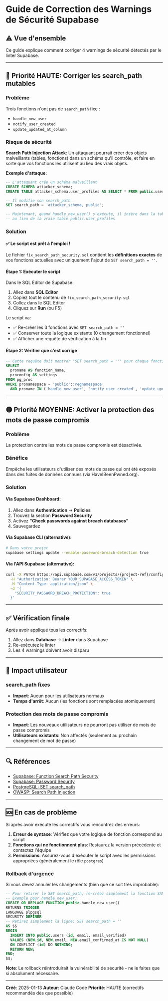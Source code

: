 # Guide de Correction des Warnings de Sécurité Supabase

## ⚠️ Vue d'ensemble

Ce guide explique comment corriger 4 warnings de sécurité détectés par le linter Supabase.

---

## 🔴 Priorité HAUTE: Corriger les search_path mutables

### Problème
Trois fonctions n'ont pas de `search_path` fixe :
- `handle_new_user`
- `notify_user_created`
- `update_updated_at_column`

### Risque de sécurité
**Search Path Injection Attack**: Un attaquant pourrait créer des objets malveillants (tables, fonctions) dans un schéma qu'il contrôle, et faire en sorte que vos fonctions les utilisent au lieu des vrais objets.

**Exemple d'attaque:**
```sql
-- L'attaquant crée un schéma malveillant
CREATE SCHEMA attacker_schema;
CREATE TABLE attacker_schema.user_profiles AS SELECT * FROM public.user_profiles;

-- Il modifie son search_path
SET search_path = 'attacker_schema, public';

-- Maintenant, quand handle_new_user() s'exécute, il insère dans la table de l'attaquant
-- au lieu de la vraie table public.user_profiles
```

### Solution

#### ✅ Le script est prêt à l'emploi !

Le fichier `fix_search_path_security.sql` contient les **définitions exactes** de vos fonctions actuelles avec uniquement l'ajout de `SET search_path = ''`.

#### Étape 1: Exécuter le script

Dans le SQL Editor de Supabase:

1. Allez dans **SQL Editor**
2. Copiez tout le contenu de `fix_search_path_security.sql`
3. Collez dans le SQL Editor
4. Cliquez sur **Run** (ou F5)

Le script va:
- ✅ Re-créer les 3 fonctions avec `SET search_path = ''`
- ✅ Conserver toute la logique existante (0 changement fonctionnel)
- ✅ Afficher une requête de vérification à la fin

#### Étape 2: Vérifier que c'est corrigé

```sql
-- Cette requête doit montrer "SET search_path = ''" pour chaque fonction
SELECT
  proname AS function_name,
  proconfig AS settings
FROM pg_proc
WHERE pronamespace = 'public'::regnamespace
  AND proname IN ('handle_new_user', 'notify_user_created', 'update_updated_at_column');
```

---

## 🟡 Priorité MOYENNE: Activer la protection des mots de passe compromis

### Problème
La protection contre les mots de passe compromis est désactivée.

### Bénéfice
Empêche les utilisateurs d'utiliser des mots de passe qui ont été exposés dans des fuites de données connues (via HaveIBeenPwned.org).

### Solution

#### Via Supabase Dashboard:

1. Allez dans **Authentication** → **Policies**
2. Trouvez la section **Password Security**
3. Activez **"Check passwords against breach databases"**
4. Sauvegardez

#### Via Supabase CLI (alternative):

```bash
# Dans votre projet
supabase settings update --enable-password-breach-detection true
```

#### Via l'API Supabase (alternative):

```bash
curl -X PATCH https://api.supabase.com/v1/projects/{project-ref}/config/auth \
  -H "Authorization: Bearer YOUR_SUPABASE_ACCESS_TOKEN" \
  -H "Content-Type: application/json" \
  -d '{
    "SECURITY_PASSWORD_BREACH_PROTECTION": true
  }'
```

---

## ✅ Vérification finale

Après avoir appliqué tous les correctifs:

1. Allez dans **Database** → **Linter** dans Supabase
2. Re-exécutez le linter
3. Les 4 warnings doivent avoir disparu

---

## 📝 Impact utilisateur

### search_path fixes
- **Impact**: Aucun pour les utilisateurs normaux
- **Temps d'arrêt**: Aucun (les fonctions sont remplacées atomiquement)

### Protection des mots de passe compromis
- **Impact**: Les nouveaux utilisateurs ne pourront pas utiliser de mots de passe compromis
- **Utilisateurs existants**: Non affectés (seulement au prochain changement de mot de passe)

---

## 🔍 Références

- [Supabase: Function Search Path Security](https://supabase.com/docs/guides/database/database-linter?lint=0011_function_search_path_mutable)
- [Supabase: Password Security](https://supabase.com/docs/guides/auth/password-security#password-strength-and-leaked-password-protection)
- [PostgreSQL: SET search_path](https://www.postgresql.org/docs/current/sql-set.html)
- [OWASP: Search Path Injection](https://cheatsheetseries.owasp.org/cheatsheets/SQL_Injection_Prevention_Cheat_Sheet.html)

---

## 🆘 En cas de problème

Si après avoir exécuté les correctifs vous rencontrez des erreurs:

1. **Erreur de syntaxe**: Vérifiez que votre logique de fonction correspond au script
2. **Fonctions qui ne fonctionnent plus**: Restaurez la version précédente et contactez l'équipe
3. **Permissions**: Assurez-vous d'exécuter le script avec les permissions appropriées (généralement le rôle `postgres`)

### Rollback d'urgence

Si vous devez annuler les changements (bien que ce soit très improbable):

```sql
-- Pour retirer le SET search_path, re-créez simplement la fonction SANS cette ligne
-- Exemple pour handle_new_user:
CREATE OR REPLACE FUNCTION public.handle_new_user()
RETURNS TRIGGER
LANGUAGE plpgsql
SECURITY DEFINER
-- Retirez simplement la ligne: SET search_path = ''
AS $$
BEGIN
  INSERT INTO public.users (id, email, email_verified)
  VALUES (NEW.id, NEW.email, NEW.email_confirmed_at IS NOT NULL)
  ON CONFLICT (id) DO NOTHING;
  RETURN NEW;
END;
$$;
```

**Note**: Le rollback réintroduirait la vulnérabilité de sécurité - ne le faites que si absolument nécessaire.

---

**Créé**: 2025-01-13
**Auteur**: Claude Code
**Priorité**: HAUTE (correctifs recommandés dès que possible)

